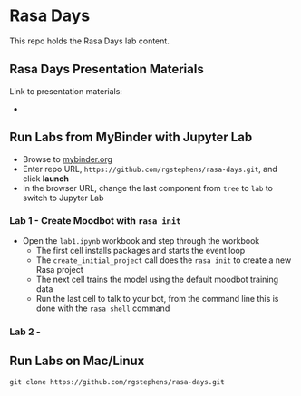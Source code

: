 # Rasa Days

This repo holds the Rasa Days lab content.

## Rasa Days Presentation Materials

Link to presentation materials:

- 

## Run Labs from MyBinder with Jupyter Lab

- Browse to [mybinder.org](https://mybinder.org/)
- Enter repo URL, `https://github.com/rgstephens/rasa-days.git`, and click **launch**
- In the browser URL, change the last component from `tree` to `lab` to switch to Jupyter Lab

### Lab 1 - Create Moodbot with `rasa init`

- Open the `lab1.ipynb` workbook and step through the workbook
  - The first cell installs packages and starts the event loop
  - The `create_initial_project` call does the `rasa init` to create a new Rasa project
  - The next cell trains the model using the default moodbot training data
  - Run the last cell to talk to your bot, from the command line this is done with the `rasa shell` command

### Lab 2 - 

## Run Labs on Mac/Linux

```
git clone https://github.com/rgstephens/rasa-days.git
```
